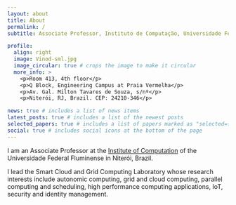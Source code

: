 ```yaml
---
layout: about
title: About
permalink: /
subtitle: Associate Professor, Instituto de Computação, Universidade Federal Fluminense</a>.

profile:
  align: right
  image: Vinod-sml.jpg
  image_circular: true # crops the image to make it circular
  more_info: >
    <p>Room 413, 4th floor</p>
    <p>Q Block, Engineering Campus at Praia Vermelha</p>
    <p>Av. Gal. Milton Tavares de Souza, s/nº</p>
    <p>Niterói, RJ, Brazil. CEP: 24210-346</p>

news: true # includes a list of news items
latest_posts: true # includes a list of the newest posts
selected_papers: true # includes a list of papers marked as "selected={true}"
social: true # includes social icons at the bottom of the page
---
```


I am an Associate Professor at the [Institute of Computation](http://www.ic.uff.br) of the Universidade Federal Fluminense in Niterói, Brazil. 

I lead the Smart Cloud and Grid Computing Laboratory whose research interests include autonomic computing, grid and cloud computing, parallel computing and scheduling, high performance computing applications, IoT, security and identity management. 

